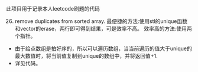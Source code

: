 此项目用于记录本人leetcode刷题的代码

26. remove duplicates from sorted array.
最便捷的方法:使用stl的unique函数和vector的erase，两行即可得到结果，可是效率不高。
效率高的方法:使用两个指针。
- 由于给点数组是拍好序的，所以可以遍历数组，当当前遍历的值大于unique的最大数值时，将当前值复制到unique的数组中，并将返回值+1. 
- 详见代码。
